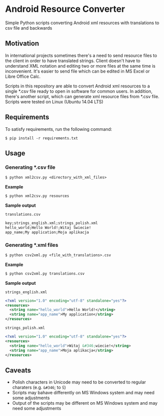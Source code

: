 # Android Resource Converter
Simple Python scripts converting Android xml resources with translations to csv file and backwards

Motivation
----------
In international projects sometimes there's a need to send resource files to the client in order to have translated strings. Client doesn't have to understand XML notation and editing two or more files at the same time is inconvenient. It's easier to send file which can be edited in MS Excel or Libre Office Calc.

Scripts in this repository are able to convert Android xml resources to a single *.csv file ready to open in software for common users. In addition, there's another script, which can generate xml resource files from *.csv file. Scripts were tested on Linux (Ubuntu 14.04 LTS)

Requirements
------------

To satisfy requirements, run the following command:

`$ pip install -r requirements.txt`

Usage
-----

### Generating *.csv file

```txt
$ python xml2csv.py <directory_with_xml_files>
```
**Example**
```txt
$ python xml2csv.py resources
```

**Sample output**

`translations.csv`

```txt
key;strings_english.xml;strings_polish.xml
hello_world;Hello World!;Witaj Świecie!
app_name;My application;Moja aplikacja
```

### Generating *.xml files

```txt
$ python csv2xml.py <file_with_translations>.csv
```
**Example**
```txt
$ python csv2xml.py translations.csv
```

**Sample output**

`strings_english.xml`

```xml
<?xml version="1.0" encoding="utf-8" standalone="yes"?>
<resources>
  <string name="hello_world">Hello World!</string>
  <string name="app_name">My application</string>
</resources>
```

`strings_polish.xml`

```xml
<?xml version="1.0" encoding="utf-8" standalone="yes"?>
<resources>
  <string name="hello_world">Witaj &#346;wiecie!</string>
  <string name="app_name">Moja aplikacja</string>
</resources>
```

Caveats
-------

- Polish characters in Unicode may need to be converted to regular charaters (e.g. `&#346`; to `Ś`)
- Scripts may bahave differently on MS Windows system and may need some adjustments
- Output of the scripts may be different on MS Windows system and may need some adjustments

